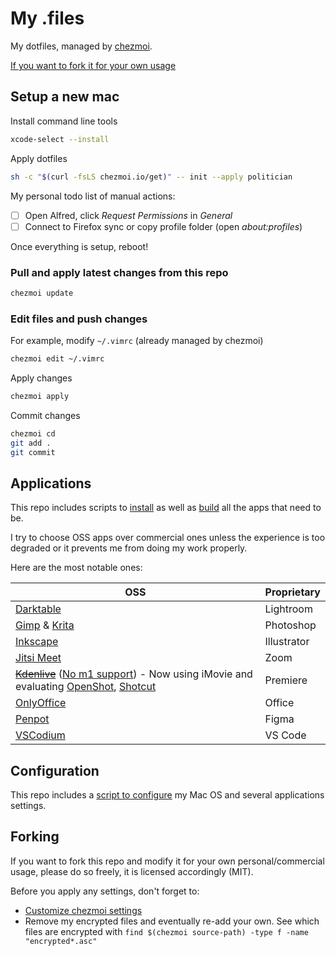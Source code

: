 # My .files

My dotfiles, managed by [chezmoi](https://github.com/twpayne/chezmoi).

[If you want to fork it for your own usage](#forking)

## Setup a new mac

Install command line tools

```sh
xcode-select --install
```

Apply dotfiles

```sh
sh -c "$(curl -fsLS chezmoi.io/get)" -- init --apply politician
```

My personal todo list of manual actions:

- [ ] Open Alfred, click _Request Permissions_ in _General_
- [ ] Connect to Firefox sync or copy profile folder (open _about:profiles_)

Once everything is setup, reboot!

### Pull and apply latest changes from this repo

```sh
chezmoi update
```

### Edit files and push changes

For example, modify `~/.vimrc` (already managed by chezmoi)

```sh
chezmoi edit ~/.vimrc
```

Apply changes

```sh
chezmoi apply
```

Commit changes

```sh
chezmoi cd
git add .
git commit
```

## Applications

This repo includes scripts to
[install](run_once_before_1-install-packages-darwin.sh.tmpl) as well as
[build](run_once_before_2-build-apps-darwin.sh.tmpl) all the apps that need to be.

I try to choose OSS apps over commercial ones unless the experience is too degraded or it prevents me from doing my work properly.

Here are the most notable ones:

| OSS | Proprietary |
|---|---|
| [Darktable](https://github.com/darktable-org/darktable) | Lightroom |
| [Gimp](https://github.com/GNOME/gimp) & [Krita](https://github.com/KDE/krita) | Photoshop |
| [Inkscape](https://gitlab.com/inkscape/inkscape) | Illustrator |
| [Jitsi Meet](https://github.com/jitsi/jitsi-meet) | Zoom |
| ~~[Kdenlive](https://kdenlive.org)~~ ([No m1 support](https://bugs.kde.org/show_bug.cgi?id=448443)) - Now using iMovie and evaluating [OpenShot](https://github.com/OpenShot/openshot-qt), [Shotcut](https://github.com/mltframework/shotcut) | Premiere |
| [OnlyOffice](https://github.com/ONLYOFFICE/DesktopEditors) | Office |
| [Penpot](https://github.com/penpot/penpot) | Figma |
| [VSCodium](https://github.com/VSCodium/vscodium) | VS Code |

## Configuration

This repo includes a [script to configure](run_once_after_configure-apps.sh.tmpl) my Mac OS and several applications settings.

## Forking

If you want to fork this repo and modify it for your own personal/commercial usage, please do so freely, it is licensed accordingly (MIT).

Before you apply any settings, don't forget to:

- [Customize chezmoi settings](.chezmoi.toml.tmpl)
- Remove my encrypted files and eventually re-add your own. See which files are encrypted  with `find $(chezmoi source-path) -type f -name "encrypted*.asc"`
